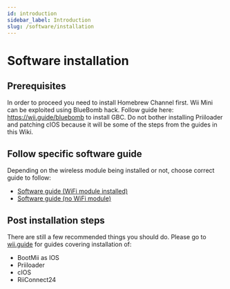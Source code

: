 ```yaml
---
id: introduction
sidebar_label: Introduction
slug: /software/installation
---
```


# Software installation

## Prerequisites
In order to proceed you need to install Homebrew Channel first. Wii Mini can be exploited using BlueBomb hack. Follow guide here: https://wii.guide/bluebomb to install GBC. Do not bother installing Priiloader and patching cIOS because it will be some of the steps from the guides in this Wiki.

## Follow specific software guide
Depending on the wireless module being installed or not, choose correct guide to follow:
* [Software guide (WiFi module installed)](Software-guide-(WiFi-module-installed))
* [Software guide (no WiFi module)](Software-guide-(no-WiFi-module))

## Post installation steps

There are still a few recommended things you should do. Please go to [wii.guide](https://wii.guide) for guides covering installation of:
* BootMii as IOS
* Priiloader
* cIOS
* RiiConnect24